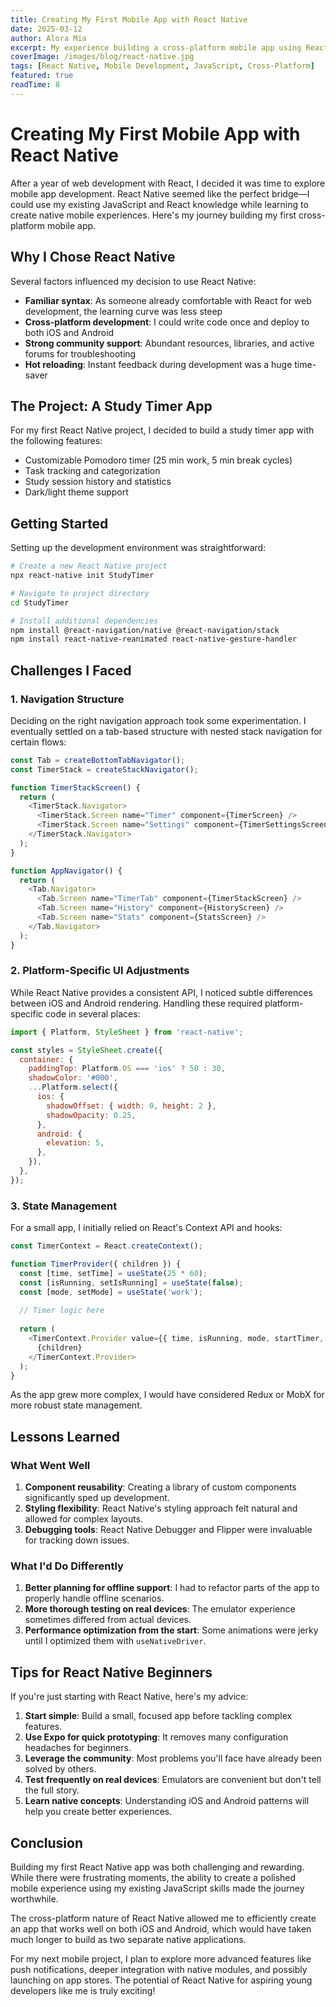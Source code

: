 ```yaml
---
title: Creating My First Mobile App with React Native
date: 2025-03-12
author: Alora Mia
excerpt: My experience building a cross-platform mobile app using React Native, including challenges, lessons learned, and tips for beginners.
coverImage: /images/blog/react-native.jpg
tags: [React Native, Mobile Development, JavaScript, Cross-Platform]
featured: true
readTime: 8
---
```


# Creating My First Mobile App with React Native

After a year of web development with React, I decided it was time to explore mobile app development. React Native seemed like the perfect bridge—I could use my existing JavaScript and React knowledge while learning to create native mobile experiences. Here's my journey building my first cross-platform mobile app.

## Why I Chose React Native

Several factors influenced my decision to use React Native:

- **Familiar syntax**: As someone already comfortable with React for web development, the learning curve was less steep
- **Cross-platform development**: I could write code once and deploy to both iOS and Android
- **Strong community support**: Abundant resources, libraries, and active forums for troubleshooting
- **Hot reloading**: Instant feedback during development was a huge time-saver

## The Project: A Study Timer App

For my first React Native project, I decided to build a study timer app with the following features:

- Customizable Pomodoro timer (25 min work, 5 min break cycles)
- Task tracking and categorization
- Study session history and statistics
- Dark/light theme support

## Getting Started

Setting up the development environment was straightforward:

```bash
# Create a new React Native project
npx react-native init StudyTimer

# Navigate to project directory
cd StudyTimer

# Install additional dependencies
npm install @react-navigation/native @react-navigation/stack
npm install react-native-reanimated react-native-gesture-handler
```

## Challenges I Faced

### 1. Navigation Structure

Deciding on the right navigation approach took some experimentation. I eventually settled on a tab-based structure with nested stack navigation for certain flows:

```javascript
const Tab = createBottomTabNavigator();
const TimerStack = createStackNavigator();

function TimerStackScreen() {
  return (
    <TimerStack.Navigator>
      <TimerStack.Screen name="Timer" component={TimerScreen} />
      <TimerStack.Screen name="Settings" component={TimerSettingsScreen} />
    </TimerStack.Navigator>
  );
}

function AppNavigator() {
  return (
    <Tab.Navigator>
      <Tab.Screen name="TimerTab" component={TimerStackScreen} />
      <Tab.Screen name="History" component={HistoryScreen} />
      <Tab.Screen name="Stats" component={StatsScreen} />
    </Tab.Navigator>
  );
}
```

### 2. Platform-Specific UI Adjustments

While React Native provides a consistent API, I noticed subtle differences between iOS and Android rendering. Handling these required platform-specific code in several places:

```javascript
import { Platform, StyleSheet } from 'react-native';

const styles = StyleSheet.create({
  container: {
    paddingTop: Platform.OS === 'ios' ? 50 : 30,
    shadowColor: '#000',
    ...Platform.select({
      ios: {
        shadowOffset: { width: 0, height: 2 },
        shadowOpacity: 0.25,
      },
      android: {
        elevation: 5,
      },
    }),
  },
});
```

### 3. State Management

For a small app, I initially relied on React's Context API and hooks:

```javascript
const TimerContext = React.createContext();

function TimerProvider({ children }) {
  const [time, setTime] = useState(25 * 60);
  const [isRunning, setIsRunning] = useState(false);
  const [mode, setMode] = useState('work');
  
  // Timer logic here
  
  return (
    <TimerContext.Provider value={{ time, isRunning, mode, startTimer, pauseTimer, resetTimer }}>
      {children}
    </TimerContext.Provider>
  );
}
```

As the app grew more complex, I would have considered Redux or MobX for more robust state management.

## Lessons Learned

### What Went Well

1. **Component reusability**: Creating a library of custom components significantly sped up development.
2. **Styling flexibility**: React Native's styling approach felt natural and allowed for complex layouts.
3. **Debugging tools**: React Native Debugger and Flipper were invaluable for tracking down issues.

### What I'd Do Differently

1. **Better planning for offline support**: I had to refactor parts of the app to properly handle offline scenarios.
2. **More thorough testing on real devices**: The emulator experience sometimes differed from actual devices.
3. **Performance optimization from the start**: Some animations were jerky until I optimized them with `useNativeDriver`.

## Tips for React Native Beginners

If you're just starting with React Native, here's my advice:

1. **Start simple**: Build a small, focused app before tackling complex features.
2. **Use Expo for quick prototyping**: It removes many configuration headaches for beginners.
3. **Leverage the community**: Most problems you'll face have already been solved by others.
4. **Test frequently on real devices**: Emulators are convenient but don't tell the full story.
5. **Learn native concepts**: Understanding iOS and Android patterns will help you create better experiences.

## Conclusion

Building my first React Native app was both challenging and rewarding. While there were frustrating moments, the ability to create a polished mobile experience using my existing JavaScript skills made the journey worthwhile. 

The cross-platform nature of React Native allowed me to efficiently create an app that works well on both iOS and Android, which would have taken much longer to build as two separate native applications.

For my next mobile project, I plan to explore more advanced features like push notifications, deeper integration with native modules, and possibly launching on app stores. The potential of React Native for aspiring young developers like me is truly exciting!